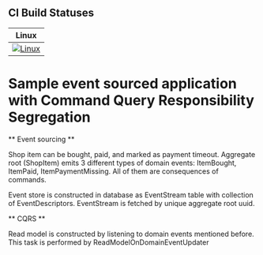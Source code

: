 ## CI Build Statuses
| Linux          |
|----------------|
|[![Linux][1]][2]|

[1]: https://travis-ci.org/illichso/event-source-cqrs-sample.svg?branch=master
[2]: https://travis-ci.org/illichso/event-source-cqrs-sample

# Sample event sourced application with Command Query Responsibility Segregation

** Event sourcing **

Shop item can be bought, paid, and marked as payment timeout. Aggregate root (ShopItem) emits 3 different types of domain events: ItemBought, ItemPaid, ItemPaymentMissing. All of them are consequences of commands.

Event store is constructed in database as EventStream table with collection of EventDescriptors. EventStream is fetched by unique aggregate root uuid.

** CQRS **

Read model is constructed by listening to domain events mentioned before. This task is performed by ReadModelOnDomainEventUpdater
